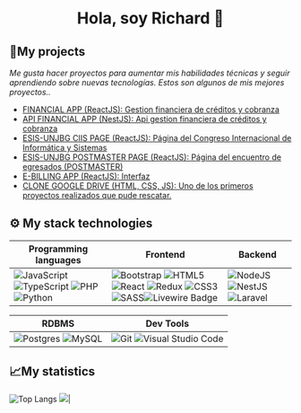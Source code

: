 
<div align="center">
<h1 align="center">Hola, soy Richard 👋</h1>
</div>

## 🚀My projects 

_Me gusta hacer proyectos para aumentar mis habilidades técnicas y seguir aprendiendo sobre nuevas tecnologías. Estos son algunos de mis mejores proyectos.._

- [FINANCIAL APP (ReactJS): Gestion financiera de créditos y cobranza](https://github.com/RichardReyesArocutipaLope/react-financial-app)
- [API FINANCIAL APP (NestJS): Api gestion financiera de créditos y cobranza](https://github.com/RichardReyesArocutipaLope/nestjs-postgresql-financial-app)
- [ESIS-UNJBG CIIS PAGE (ReactJS): Página del Congreso Internacional de Informática y Sistemas ](https://github.com/RichardReyesArocutipaLope/react-ciis-esis)
- [ESIS-UNJBG POSTMASTER PAGE (ReactJS): Página del encuentro de egresados (POSTMASTER) ](https://github.com/RichardReyesArocutipaLope/react-postmaster-esis)
- [E-BILLING APP (ReactJS): Interfaz ](https://github.com/RichardReyesArocutipaLope/react-ebilling)
- [CLONE GOOGLE DRIVE (HTML, CSS, JS): Uno de los primeros proyectos realizados que pude rescatar.](https://github.com/RichardReyesArocutipaLope/basic-drive-clon)

## ⚙ My stack technologies
|Programming languages|Frontend|Backend|
|---|---|---|
|![JavaScript](https://img.shields.io/badge/javascript-%23323330.svg?style=for-the-badge&logo=javascript&logoColor=%23F7DF1E)![TypeScript](https://img.shields.io/badge/typescript-%23007ACC.svg?style=for-the-badge&logo=typescript&logoColor=white) ![PHP](https://img.shields.io/badge/php-%23777BB4.svg?style=for-the-badge&logo=php&logoColor=white) ![Python](https://img.shields.io/badge/python-3670A0?style=for-the-badge&logo=python&logoColor=ffdd54) | ![Bootstrap](https://img.shields.io/badge/bootstrap-%238511FA.svg?style=for-the-badge&logo=bootstrap&logoColor=white) ![HTML5](https://img.shields.io/badge/html5-%23E34F26.svg?style=for-the-badge&logo=html5&logoColor=white) ![React](https://img.shields.io/badge/react-%2320232a.svg?style=for-the-badge&logo=react&logoColor=%2361DAFB) ![Redux](https://img.shields.io/badge/redux-%23593d88.svg?style=for-the-badge&logo=redux&logoColor=white) ![CSS3](https://img.shields.io/badge/css3-%231572B6.svg?style=for-the-badge&logo=css3&logoColor=white) ![SASS](https://img.shields.io/badge/SASS-hotpink.svg?style=for-the-badge&logo=SASS&logoColor=white)![Livewire Badge](https://img.shields.io/badge/Livewire-4E56A6?logo=livewire&logoColor=fff&style=for-the-badge)|![NodeJS](https://img.shields.io/badge/node.js-6DA55F?style=for-the-badge&logo=node.js&logoColor=white) ![NestJS](https://img.shields.io/badge/nestjs-%23E0234E.svg?style=for-the-badge&logo=nestjs&logoColor=white)![Laravel](https://img.shields.io/badge/laravel-%23FF2D20.svg?style=for-the-badge&logo=laravel&logoColor=white)

|RDBMS|Dev Tools|
|---|---|
![Postgres](https://img.shields.io/badge/postgres-%23316192.svg?style=for-the-badge&logo=postgresql&logoColor=white) ![MySQL](https://img.shields.io/badge/mysql-%2300f.svg?style=for-the-badge&logo=mysql&logoColor=white)| ![Git](https://img.shields.io/badge/git-%23F05033.svg?style=for-the-badge&logo=git&logoColor=white) ![Visual Studio Code](https://img.shields.io/badge/Visual%20Studio%20Code-0078d7.svg?style=for-the-badge&logo=visual-studio-code&logoColor=white)


## 📈My statistics

![Top Langs](https://github-readme-stats.vercel.app/api/top-langs/?username=RichardReyesArocutipaLope&langs_count=8&theme=radical)
![](https://github-readme-stats.vercel.app/api?username=RichardReyesArocutipaLope&show_icons=true&theme=radical)|

